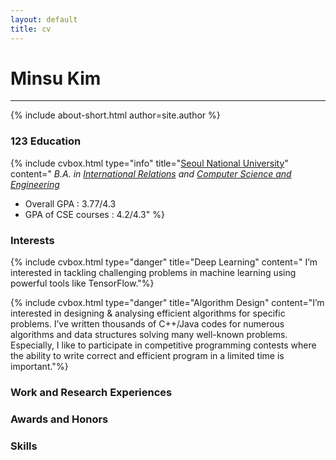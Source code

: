 ```yaml
---
layout: default
title: cv
---
```

# Minsu Kim
<hr/>
{% include about-short.html author=site.author %}

### <span>123</span> Education

{% include cvbox.html type="info" title="[Seoul National University](http://en.snu.ac.kr/)" content="
*B.A. in [International Relations](http://ir.snu.ac.kr/english/) and [Computer Science and Engineering](http://cse.snu.ac.kr/)*

* Overall GPA : 3.77/4.3
* GPA of CSE courses : 4.2/4.3" %}

### Interests

{% include cvbox.html type="danger" title="Deep Learning" content="
I’m interested in tackling challenging problems in machine learning using powerful tools like TensorFlow."%}

{% include cvbox.html type="danger" title="Algorithm Design" content="I’m interested in designing & analysing efficient algorithms for specific problems. I’ve written thousands of C++/Java codes for numerous algorithms and data structures solving many well-known problems.
Especially, I like to participate in competitive programming contests where the ability to write correct and efficient program in a limited time is important."%}

### Work and Research Experiences

### Awards and Honors

### Skills